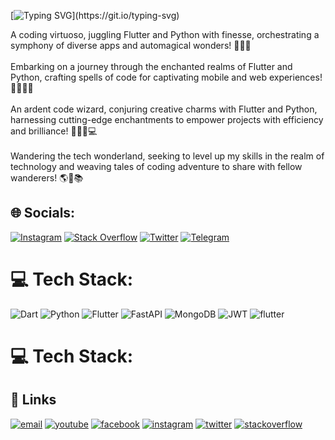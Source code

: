[![Typing SVG](https://readme-typing-svg.demolab.com?font=Fira+Code&weight=800&size=19&pause=1000&color=09F7E0&background=FF000000&center=true&vCenter=true&random=false&width=435&lines=HELLO+FINDER+!!!)](https://git.io/typing-svg)


A coding virtuoso, juggling Flutter and Python with finesse, orchestrating a symphony of diverse apps and automagical wonders! 🎼🎹🎶<br><br>Embarking on a journey through the enchanted realms of Flutter and Python, crafting spells of code for captivating mobile and web experiences! 🧙‍♂️✨📱<br><br>An ardent code wizard, conjuring creative charms with Flutter and Python, harnessing cutting-edge enchantments to empower projects with efficiency and brilliance! 🧙‍♀️🔮💻<br><br>Wandering the tech wonderland, seeking to level up my skills in the realm of technology and weaving tales of coding adventure to share with fellow wanderers! 🌎🚀📚


## 🌐 Socials:
[![Instagram](https://img.shields.io/badge/Instagram-%23E4405F.svg?logo=Instagram&logoColor=white)](https://instagram.com/arshia_sir) [![Stack Overflow](https://img.shields.io/badge/-Stackoverflow-FE7A16?logo=stack-overflow&logoColor=white)](https://stackoverflow.com/users/arshia_sir) [![Twitter](https://img.shields.io/badge/Twitter-%231DA1F2.svg?logo=Twitter&logoColor=white)](https://twitter.com/arshia_sir) [![Telegram](https://img.shields.io/badge/Telegram%20communication-arshia_sir-orange%20.svg?logo=telegram&logoColor=blu)](https://t.me/arshia_sir)
# 💻 Tech Stack:
![Dart](https://img.shields.io/badge/dart-%230175C2.svg?style=for-the-badge&logo=dart&logoColor=white) ![Python](https://img.shields.io/badge/python-3670A0?style=for-the-badge&logo=python&logoColor=ffdd54) ![Flutter](https://img.shields.io/badge/Flutter-%2302569B.svg?style=for-the-badge&logo=Flutter&logoColor=white) ![FastAPI](https://img.shields.io/badge/FastAPI-005571?style=for-the-badge&logo=fastapi) ![MongoDB](https://img.shields.io/badge/MongoDB-%234ea94b.svg?style=for-the-badge&logo=mongodb&logoColor=white) ![JWT](https://img.shields.io/badge/JWT-black?style=for-the-badge&logo=JSON%20web%20tokens) <a><img src="https://img.icons8.com/color/flutter" alt="flutter"/></a>

# 💻 Tech Stack:
## :link: Links

<p align="center">
  
  <a href="mailto:message.arshia.sir@gmail.com"><img src="https://img.icons8.com/color/96/000000/gmail.png" alt="email"/></a>
  <a href="https://www.youtube.com/@arshia_sir"><img src="https://img.icons8.com/color/96/000000/youtube.png" alt="youtube"/></a>
  <a href="https://www.facebook.com/arshia_sir"><img src="https://img.icons8.com/color/96/000000/facebook.png" alt="facebook"/></a>
  <a href="https://www.instagram.com/arshia_sir/"><img src="https://img.icons8.com/color/96/000000/instagram-new.png" alt="instagram"/></a>
  <a href="https://twitter.com/arshia_sir"><img src="https://img.icons8.com/color/96/000000/twitter-squared.png" alt="twitter"/></a>
  <a href="https://stackoverflow.com/users/18932046/arshia-sir"><img src="https://img.icons8.com/color/96/000000/stackoverflow.png" alt="stackoverflow"/></a>

</p>
